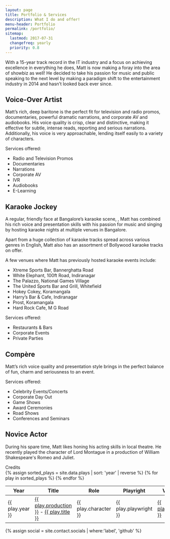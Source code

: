 ```yaml
---
layout: page
title: Portfolio & Services
description: What I do and offer!
menu-header: Portfolio
permalink: /portfolio/
sitemap:
  lastmod: 2017-07-31
  changefreq: yearly
  priority: 0.8
---
```


With a 15-year track record in the IT industry and a focus on achieving excellence in everything he does, Matt is now making a foray into the area of showbiz as well! He decided to take his passion for music and public speaking to the next level by making a paradigm shift to the entertainment industry in 2014 and hasn’t looked back ever since. 
 

## Voice-Over Artist

Matt’s rich, deep baritone is the perfect fit for television and radio promos, documentaries, powerful dramatic narrations, and corporate AV and audiobooks. His voice quality is crisp, clear and distinctive, making it  effective for subtle, intense reads, reporting and serious narrations. Additionally, his voice is very approachable, lending itself easily to a variety of characters. 
 
Services offered:
 * Radio and Television Promos
 * Documentaries
 * Narrations
 * Corporate AV
 * IVR
 * Audiobooks
 * E-Learning
 
## Karaoke Jockey

A regular, friendly face at Bangalore’s karaoke scene, , Matt has combined his rich voice and presentation skills with his passion for music and singing by hosting karaoke nights  at multiple venues in Bangalore. 
 
Apart from a huge collection of karaoke tracks spread across various genres in English, Matt also  has an assortment of Bollywood karaoke tracks on offer. 
 
A few venues where Matt has previously hosted karaoke events include:
 * Xtreme Sports Bar, Bannerghatta Road
 * White Elephant, 100ft Road, Indiranagar
 * The Palazzo, National Games Village
 * The United Sports Bar and Grill, Whitefield
 * Hokey Cokey, Koramangala
 * Harry’s Bar & Cafe, Indiranagar
 * Prost, Koramangala
 * Hard Rock Cafe, M G Road

Services offered:
 * Restaurants & Bars
 * Corporate Events
 * Private Parties

## Compère

Matt’s rich voice quality and presentation style brings in the perfect balance of fun, charm and seriousness to an event.
 
Services offered:
 * Celebrity Events/Concerts
 * Corporate Day Out
 * Game Shows
 * Award Ceremonies
 * Road Shows
 * Conferences and Seminars

## Novice Actor
During his spare time, Matt likes honing his acting skills in local theatre. He recently played the character of Lord Montague in a production of William Shakespeare's Romeo and Juliet.

<div class="panel panel-default">
    <div class="panel-heading">Credits</div>
    <table class="table table-striped table-bordered">
        <thead class="thead-inverse">
            <tr>
                <th>Year</th>
                <th>Title</th>
                <th>Role</th>
                <th>Playright</th>
                <th>Venue</th>
            </tr>
        </thead>
        <tbody>
        {% assign sorted_plays = site.data.plays | sort: 'year' | reverse %}
        {% for play in sorted_plays %}
            <tr>
                <td>{{ play.year }}</td>
                <td><a href="{{ play.production_website }}" alt="{{ play.production }}" target="_blank" rel="noopener">{{ play.production }}</a> - <a href="{{ play.play_website }}" alt="{{ play.title }}" target="blank">{{ play.title }}</a></td>
                <td>{{ play.character }}</td>
                <td>{{ play.playwright }}</td>
                <td><a href="{{ play.venue_website }}" alt="{{ play.venue }}" target="_blank" rel="noopener">{{ play.venue }}</a></td>
            </tr>
        {% endfor %}
        </tbody>
    </table>
</div>

{% assign social = site.contact.socials | where:'label', 'github' %}